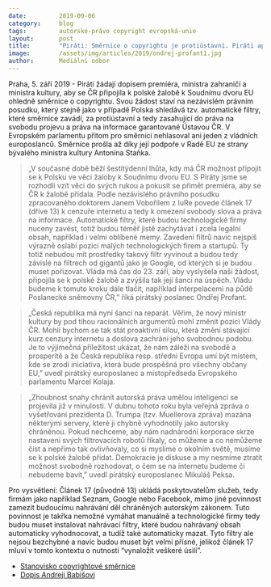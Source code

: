```yaml
---
date:         2019-09-06
category:     blog
tags:         autorské-právo copyright evropská-unie
layout:       post
title:        "Piráti: Směrnice o copyrightu je protiústavní. Piráti apelují na premiéra, aby se ČR připojila k polské žalobě k Soudnímu dvoru EU"
image:        /assets/img/articles/2019/ondrej-profant1.jpg
author:       Mediální odbor
---
```


Praha, 5. září 2019 - Piráti žádají dopisem premiéra, ministra zahraničí a ministra kultury, aby se ČR připojila k polské žalobě k Soudnímu dvoru EU ohledně směrnice o copyrightu. Svou žádost staví na nezávislém právním posudku, který stejně jako v případě Polska shledává tzv. automatické filtry, které směrnice zavádí, za protiústavní a tedy zasahující do práva na svobodu projevu a práva na informace garantované Ústavou ČR. V Evropském parlamentu přitom pro směrnici nehlasoval ani jeden z vládních europoslanců. Směrnice prošla až díky její podpoře v Radě EU ze strany bývalého ministra kultury Antonína Staňka. 

> „V současné době běží šestitýdenní lhůta, kdy má ČR možnost připojit se k Polsku ve věci žaloby k Soudnímu dvoru EU. S Piráty jsme se rozhodli vzít věci do svých rukou a pokusit se přimět premiéra, aby se ČR k žalobě přidala. Podle nezávislého právního posudku zpracovaného doktorem Janem Vobořilem z IuRe povede článek 17 (dříve 13) k cenzuře internetu a tedy k omezení svobody slova a práva na informace. Automatické filtry, které budou technologické firmy nuceny zavést, totiž budou téměř jistě zachytávat i zcela legální obsah, například i velmi oblíbené memy. Zavedení filtrů navíc nejspíš výrazně oslabí pozici malých technologických firem a startupů. Ty totiž nebudou mít prostředky takový filtr vyvinout a budou tedy závislé na filtrech od gigantů jako je Google, od kterých si je budou muset pořizovat. Vláda má čas do 23. září, aby vyslyšela naši žádost, připojila se k polské žalobě a zvýšila tak její šanci na úspěch. Vládu budeme k tomuto kroku dále tlačit, například interpelacemi na půdě Poslanecké sněmovny ČR,” říká pirátský poslanec Ondřej Profant.

> „Česká republika má nyní šanci na reparát. Věřím, že nový ministr kultury by pod tíhou racionálních argumentů mohl změnit pozici Vlády ČR. Mohli bychom se tak stát proaktivní silou, která změní stávající kurz cenzury internetu a doslova zachrání jeho svobodnou podobu. Je to výjimečná příležitost ukázat, že nám záleží na svobodě a prosperitě a že Česká republika resp. střední Evropa umí být místem, kde se zrodí iniciativa, která bude prospěšná pro všechny občany EU,” uvedl pirátský europoslanec a místopředseda Evropského parlamentu Marcel Kolaja.  

> „Zhoubnost snahy chránit autorská práva umělou inteligencí se projevila již v minulosti. V dubnu tohoto roku byla veřejná zpráva o vyšetřování prezidenta D. Trumpa (tzv. Muellerova zpráva) mazána některými servery, které ji chybně vyhodnotily jako autorsky chráněnou. Pokud nechceme, aby nám nadnárodní korporace skrze nastavení svých filtrovacích robotů říkaly, co můžeme a co nemůžeme číst a nepřímo tak ovlivňovaly, co si myslíme o okolním světě, musíme se k polské žalobě přidat. Demokracie je diskuse a my nesmíme ztratit možnost svobodně rozhodovat, o čem se na internetu budeme či nebudeme bavit,” uvedl pirátský europoslanec Mikuláš Peksa. 
				
Pro vysvětlení:  Článek 17 (původně 13) ukládá poskytovatelům služeb, tedy firmám jako například Seznam, Google nebo Facebook, mimo jiné povinnost zamezit budoucímu nahrávání děl chráněných autorským zákonem. Tuto povinnost je takřka nemožné vymáhat manuálně a technologické firmy tedy budou muset instalovat nahrávací filtry, které budou nahrávaný obsah automaticky vyhodnocovat, a tudíž také automaticky mazat. Tyto filtry ale nejsou bezchybné a navíc budou muset být velmi přísné, jelikož článek 17 mluví v tomto kontextu o nutnosti “vynaložit veškeré úsilí”.


* [Stanovisko copyrightové směrnice](http://pirati.cz/assets/pdf/copyright-smernice.pdf)
* [Dopis Andreji Babišovi](http://pirati.cz/assets/pdf/dopis-AB.pdf)
